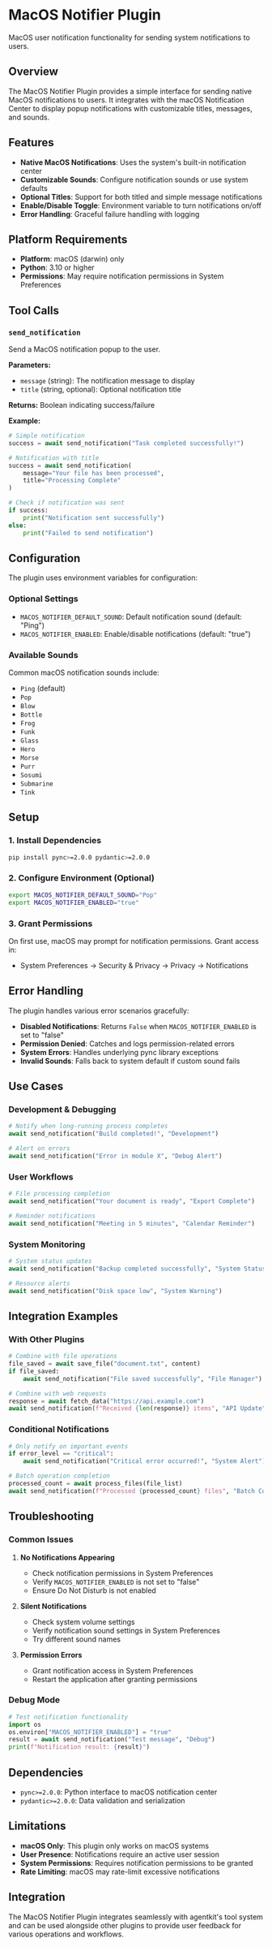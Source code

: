 # MacOS Notifier Plugin

MacOS user notification functionality for sending system notifications to users.

## Overview

The MacOS Notifier Plugin provides a simple interface for sending native MacOS notifications to users. It integrates with the macOS Notification Center to display popup notifications with customizable titles, messages, and sounds.

## Features

- **Native MacOS Notifications**: Uses the system's built-in notification center
- **Customizable Sounds**: Configure notification sounds or use system defaults
- **Optional Titles**: Support for both titled and simple message notifications
- **Enable/Disable Toggle**: Environment variable to turn notifications on/off
- **Error Handling**: Graceful failure handling with logging

## Platform Requirements

- **Platform**: macOS (darwin) only
- **Python**: 3.10 or higher
- **Permissions**: May require notification permissions in System Preferences

## Tool Calls

### `send_notification`
Send a MacOS notification popup to the user.

**Parameters:**
- `message` (string): The notification message to display
- `title` (string, optional): Optional notification title

**Returns:** Boolean indicating success/failure

**Example:**
```python
# Simple notification
success = await send_notification("Task completed successfully!")

# Notification with title
success = await send_notification(
    message="Your file has been processed", 
    title="Processing Complete"
)

# Check if notification was sent
if success:
    print("Notification sent successfully")
else:
    print("Failed to send notification")
```

## Configuration

The plugin uses environment variables for configuration:

### Optional Settings
- `MACOS_NOTIFIER_DEFAULT_SOUND`: Default notification sound (default: "Ping")
- `MACOS_NOTIFIER_ENABLED`: Enable/disable notifications (default: "true")

### Available Sounds
Common macOS notification sounds include:
- `Ping` (default)
- `Pop`
- `Blow`
- `Bottle`
- `Frog`
- `Funk`
- `Glass`
- `Hero`
- `Morse`
- `Purr`
- `Sosumi`
- `Submarine`
- `Tink`

## Setup

### 1. Install Dependencies
```bash
pip install pync>=2.0.0 pydantic>=2.0.0
```

### 2. Configure Environment (Optional)
```bash
export MACOS_NOTIFIER_DEFAULT_SOUND="Pop"
export MACOS_NOTIFIER_ENABLED="true"
```

### 3. Grant Permissions
On first use, macOS may prompt for notification permissions. Grant access in:
- System Preferences → Security & Privacy → Privacy → Notifications

## Error Handling

The plugin handles various error scenarios gracefully:

- **Disabled Notifications**: Returns `False` when `MACOS_NOTIFIER_ENABLED` is set to "false"
- **Permission Denied**: Catches and logs permission-related errors
- **System Errors**: Handles underlying pync library exceptions
- **Invalid Sounds**: Falls back to system default if custom sound fails

## Use Cases

### Development & Debugging
```python
# Notify when long-running process completes
await send_notification("Build completed!", "Development")

# Alert on errors
await send_notification("Error in module X", "Debug Alert")
```

### User Workflows
```python
# File processing completion
await send_notification("Your document is ready", "Export Complete")

# Reminder notifications
await send_notification("Meeting in 5 minutes", "Calendar Reminder")
```

### System Monitoring
```python
# System status updates
await send_notification("Backup completed successfully", "System Status")

# Resource alerts
await send_notification("Disk space low", "System Warning")
```

## Integration Examples

### With Other Plugins
```python
# Combine with file operations
file_saved = await save_file("document.txt", content)
if file_saved:
    await send_notification("File saved successfully", "File Manager")

# Combine with web requests
response = await fetch_data("https://api.example.com")
await send_notification(f"Received {len(response)} items", "API Update")
```

### Conditional Notifications
```python
# Only notify on important events
if error_level == "critical":
    await send_notification("Critical error occurred!", "System Alert")

# Batch operation completion
processed_count = await process_files(file_list)
await send_notification(f"Processed {processed_count} files", "Batch Complete")
```

## Troubleshooting

### Common Issues

1. **No Notifications Appearing**
   - Check notification permissions in System Preferences
   - Verify `MACOS_NOTIFIER_ENABLED` is not set to "false"
   - Ensure Do Not Disturb is not enabled

2. **Silent Notifications**
   - Check system volume settings
   - Verify notification sound settings in System Preferences
   - Try different sound names

3. **Permission Errors**
   - Grant notification access in System Preferences
   - Restart the application after granting permissions

### Debug Mode
```python
# Test notification functionality
import os
os.environ["MACOS_NOTIFIER_ENABLED"] = "true"
result = await send_notification("Test message", "Debug")
print(f"Notification result: {result}")
```

## Dependencies

- `pync>=2.0.0`: Python interface to macOS notification center
- `pydantic>=2.0.0`: Data validation and serialization

## Limitations

- **macOS Only**: This plugin only works on macOS systems
- **User Presence**: Notifications require an active user session
- **System Permissions**: Requires notification permissions to be granted
- **Rate Limiting**: macOS may rate-limit excessive notifications

## Integration

The MacOS Notifier Plugin integrates seamlessly with agentkit's tool system and can be used alongside other plugins to provide user feedback for various operations and workflows. 